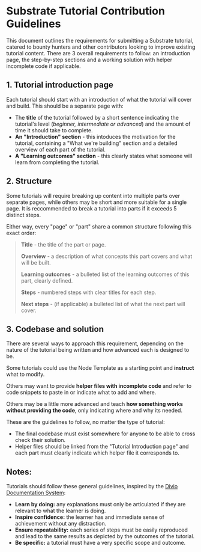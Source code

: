 # Substrate Tutorial Contribution Guidelines

This document outlines the requirements for submitting a Substrate tutorial, catered to bounty hunters and other contributors looking to improve existing 
tutorial content. There are 3 overall requirements to follow: an introduction page, the step-by-step sections and a working solution with helper incomplete code if applicable.  

## 1. Tutorial introduction page

Each tutorial should start with an introduction of what the tutorial will cover and build. This should be a separate page with:

- The **title** of the tutorial followed by a short sentence indicating the tutorial's level (_beginner, intermediate or advanced_) and the amount of time it should take to complete.
- **An "Introduction" section** - this intoduces the motivation for the tutorial, containing a "What we're building" section and a detailed overview of each part of the tutorial.
- **A "Learning outcomes" section** - this clearly states what someone will learn from completing the tutorial.

## 2. Structure 

Some tutorials will require breaking up content into multiple parts over separate pages, while others may be short and more suitable for a single page. 
It is reccommended to break a tutorial into parts if it exceeds 5 distinct steps.

Either way, every "page" or "part" share a common structure following this exact order:

>  **Title** - the title of the part or page.
>
>  **Overview** - a description of what concepts this part covers and what will be built.
>
>  **Learning outcomes** - a bulleted list of the learning outcomes of this part, clearly defined.
>
>  **Steps** - numbered steps with clear titles for each step.
>
>  **Next steps** - (if applicable) a bulleted list of what the next part will cover.

## 3. Codebase and solution

There are several ways to approach this requirement, depending on the nature of the tutorial being written and how advanced each is designed to be.

Some tutorials could use the Node Template as a starting point and **instruct** what to modify.

Others may want to provide **helper files with incomplete code** and refer to code snippets to paste in or indicate what to add and where.

Others may be a little more advanced and teach **how something works without providing the code**, only indicating where and why its needed. 

These are the guidelines to follow, no matter the type of tutorial:

- The final codebase must exist somewhere for anyone to be able to cross check their solution.
- Helper files should be linked from the "Tutorial Introduction page" and each part must clearly indicate which helper file it corresponds to.

## Notes: 
Tutorials should follow these general guidelines, inspired by the [Divio Documentation System](https://documentation.divio.com):

- **Learn by doing:** any explanations must only be articulated if they are relevant to what the learner is doing.
- **Inspire confidence:** the learner has and immediate sense of achievement without any distraction.
- **Ensure repeatability:** each series of steps must be easily reproduced and lead to the same results as depicted by the outcomes of the tutorial.
- **Be specific:** a tutorial must have a very specific scope and outcome.
